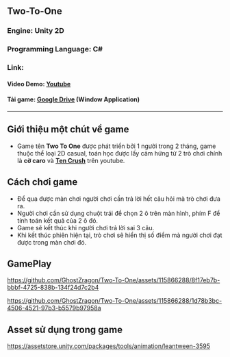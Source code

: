 ## Two-To-One 
### Engine: Unity 2D
### Programming Language: C#
### Link:
#### Video Demo: [Youtube](https://youtu.be/zcZnKpUGgD4 "GoogleDrive")
#### Tải game: [Google Drive](https://drive.google.com/file/d/1r31vvh5_dk3SvK_wm2D5N5Tte-Oikfet/view?usp=sharing "GoogleDrive") (Window Application)
***
## Giới thiệu một chút về game

- Game tên **Two To One** được phát triển bởi 1 người trong 2 tháng, game thuộc thể loại 2D casual, toán học được lấy cảm hứng
từ 2 trò chơi chính là **cờ caro** và **[**Ten Crush**](https://www.youtube.com/shorts/cOfEM2ubNb8 "YoutubeLink")** trên youtube.
## Cách chơi game

- Để qua được màn chơi người chơi cần trả lời hết câu hỏi mà trò chơi đưa ra.
- Người chơi cần sử dụng chuột trái để chọn 2 ô trên màn hình, phím F để tính toán kết quả của 2 ô đó.
- Game sẽ kết thúc khi người chơi trả lời sai 3 câu.
- Khi kết thúc phiên hiện tại, trò chơi sẽ hiển thị số điểm mà người chơi đạt được trong màn chơi đó.

## GamePlay

https://github.com/GhostZragon/Two-To-One/assets/115866288/8f17eb7b-bbbf-4725-838b-134f24d7c2b4


https://github.com/GhostZragon/Two-To-One/assets/115866288/1d78b3bc-4506-4521-97b3-b5579b97958a



## Asset sử dụng trong game
https://assetstore.unity.com/packages/tools/animation/leantween-3595
